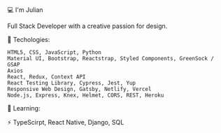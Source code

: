 
💻 I'm Julian

Full Stack Developer with a creative passion for design.

🌱 Techologies:

    HTML5, CSS, JavaScript, Python
    Material UI, Bootstrap, Reactstrap, Styled Components, GreenSock / GSAP
    Axios
    React, Redux, Context API
    React Testing Library, Cypress, Jest, Yup
    Responsive Web Design, Gatsby, Netlify, Vercel
    Node.js, Express, Knex, Helmet, CORS, REST, Heroku


🔭 Learning:

 
 ⚡  TypeScirpt, React Native, Django, SQL






